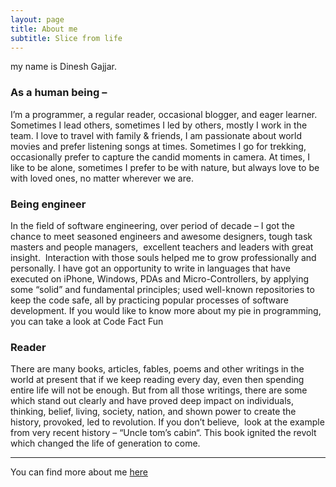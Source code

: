 ```yaml
---
layout: page
title: About me
subtitle: Slice from life
---
```


my name is Dinesh Gajjar.

### As a human being –
I’m a programmer, a regular reader, occasional blogger, and eager learner.
Sometimes I lead others, sometimes I led by others, mostly I work in the team.
I love to travel with family & friends, I am passionate about world movies and prefer listening songs at times.
Sometimes I go for trekking, occasionally prefer to capture the candid moments in camera.
At times, I like to be alone, sometimes I prefer to be with nature, but always love to be with loved ones, no matter wherever we are.

### Being engineer
In the field of software engineering, over period of decade –
I got the chance to meet seasoned engineers and awesome designers, tough task masters and people managers,  excellent teachers and leaders with great insight.  Interaction with those souls helped me to grow professionally and personally.
I have got an opportunity to write in languages that have executed on iPhone, Windows, PDAs and Micro-Controllers, by applying some “solid” and fundamental principles; used well-known repositories to keep the code safe, all by practicing popular processes of software development.
If you would like to know more about my pie in programming, you can take a look at Code Fact Fun

### Reader
There are many books, articles, fables, poems and other writings in the world at present that if we keep reading every day, even then spending entire life will not be enough.
But from all those writings, there are some which stand out clearly and have proved deep impact on individuals, thinking, belief, living, society, nation, and shown power to create the history, provoked, led to revolution. If you don’t believe,  look at the example from very recent history – “Uncle tom’s cabin“. This book ignited the revolt which changed the life of generation to come.

----

You can find more about me [here](http://dineshgajjar.com)
